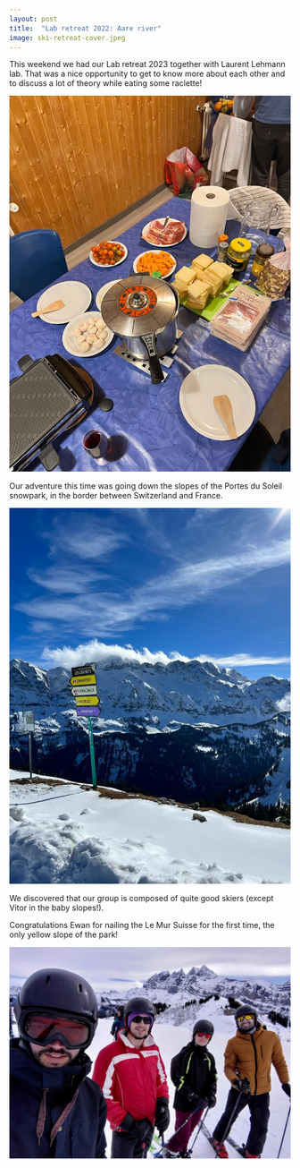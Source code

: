 ```yaml
---
layout: post
title:  "Lab retreat 2022: Aare river"
image: ski-retreat-cover.jpeg
---
```


This weekend we had our Lab retreat 2023 together with Laurent Lehmann lab. That was a nice opportunity to get to know more about each other and to discuss a lot of theory while eating some raclette! 

![The raclette](/assets/images/ski-retreat-dinner.jpeg)

Our adventure this time was going down the slopes of the Portes du Soleil snowpark, in the border between Switzerland and France.

![The view at Portes du Soleil](/assets/images/ski-retreat-view.jpeg)

We discovered that our group is composed of quite good skiers (except Vitor in the baby slopes!). 

Congratulations Ewan for nailing the Le Mur Suisse for the first time, the only yellow slope of the park!

![The group of skiers](/assets/images/ski-retreat-cover.jpeg)

